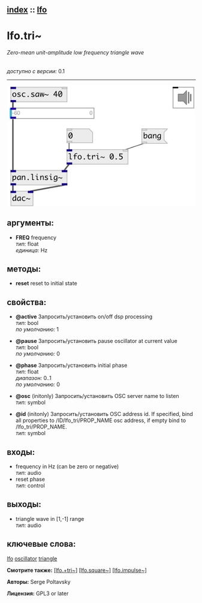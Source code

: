 [index](index.html) :: [lfo](category_lfo.html)
---

# lfo.tri~

###### Zero-mean unit-amplitude low frequency triangle wave

*доступно с версии:* 0.1

---




[![example](../examples/img/lfo.tri~.jpg)](../examples/pd/lfo.tri~.pd)



## аргументы:

* **FREQ**
frequency<br>
_тип:_ float<br>
_единица:_ Hz<br>



## методы:

* **reset**
reset to initial state<br>




## свойства:

* **@active** 
Запросить/установить on/off dsp processing<br>
_тип:_ bool<br>
_по умолчанию:_ 1<br>

* **@pause** 
Запросить/установить pause oscillator at current value<br>
_тип:_ bool<br>
_по умолчанию:_ 0<br>

* **@phase** 
Запросить/установить initial phase<br>
_тип:_ float<br>
_диапазон:_ 0..1<br>
_по умолчанию:_ 0<br>

* **@osc** (initonly)
Запросить/установить OSC server name to listen<br>
_тип:_ symbol<br>

* **@id** (initonly)
Запросить/установить OSC address id. If specified, bind all properties to /ID/lfo_tri/PROP_NAME osc
address, if empty bind to /lfo_tri/PROP_NAME.<br>
_тип:_ symbol<br>



## входы:

* frequency in Hz (can be zero or negative)<br>
_тип:_ audio
* reset phase<br>
_тип:_ control



## выходы:

* triangle wave in [1,-1] range<br>
_тип:_ audio



## ключевые слова:

[lfo](keywords/lfo.html)
[oscillator](keywords/oscillator.html)
[triangle](keywords/triangle.html)



**Смотрите также:**
[\[lfo.+tri~\]](lfo.%2Btri~.html)
[\[lfo.square~\]](lfo.square~.html)
[\[lfo.impulse~\]](lfo.impulse~.html)




**Авторы:** Serge Poltavsky




**Лицензия:** GPL3 or later





